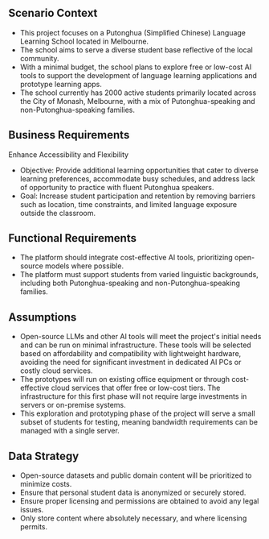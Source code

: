 ## Scenario Context
- This project focuses on a Putonghua (Simplified Chinese) Language Learning School located in Melbourne.
- The school aims to serve a diverse student base reflective of the local community.
- With a minimal budget, the school plans to explore free or low-cost AI tools to support the development of language learning applications and prototype learning apps.
- The school currently has 2000 active students primarily located across the City of Monash, Melbourne, with a mix of Putonghua-speaking and non-Putonghua-speaking families.

## Business Requirements
Enhance Accessibility and Flexibility
- Objective: Provide additional learning opportunities that cater to diverse learning preferences, accommodate busy schedules, and address lack of opportunity to practice with fluent Putonghua speakers.
- Goal: Increase student participation and retention by removing barriers such as location, time constraints, and limited language exposure outside the classroom.

## Functional Requirements
- The platform should integrate cost-effective AI tools, prioritizing open-source models where possible.
- The platform must support students from varied linguistic backgrounds, including both Putonghua-speaking and non-Putonghua-speaking families.

## Assumptions
- Open-source LLMs and other AI tools will meet the project's initial needs and can be run on minimal infrastructure. These tools will be selected based on affordability and compatibility with lightweight hardware, avoiding the need for significant investment in dedicated AI PCs or costly cloud services.
- The prototypes will run on existing office equipment or through cost-effective cloud services that offer free or low-cost tiers. The infrastructure for this first phase will not require large investments in servers or on-premise systems.
- This exploration and prototyping phase of the project will serve a small subset of students for testing, meaning bandwidth requirements can be managed with a single server.

## Data Strategy
- Open-source datasets and public domain content will be prioritized to minimize costs.
- Ensure that personal student data is anonymized or securely stored.
- Ensure proper licensing and permissions are obtained to avoid any legal issues.
- Only store content where absolutely necessary, and where licensing permits.
